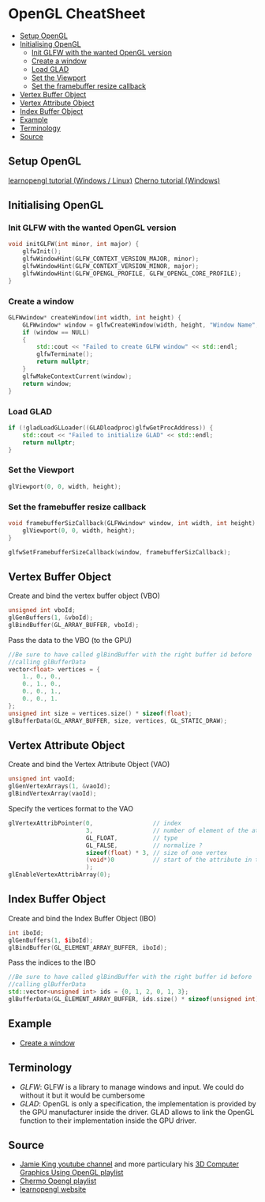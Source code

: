 # OpenGL CheatSheet


* [Setup OpenGL](#setup-opengl)
* [Initialising OpenGL](#initialising-opengl)
  * [Init GLFW with the wanted OpenGL version](#init-glfw-with-the-wanted-opengl-version)
  * [Create a window](#create-a-window)
  * [Load GLAD](#load-glad)
  * [Set the Viewport](#set-the-viewport)
  * [Set the framebuffer resize callback](#set-the-framebuffer-resize-callback)
* [Vertex Buffer Object](#vertex-buffer-object)
* [Vertex Attribute Object](#vertex-attribute-object)
* [Index Buffer Object](#index-buffer-object)
* [Example](#example)
* [Terminology](#terminology)
* [Source](#source)

## Setup OpenGL

[learnopengl tutorial (Windows / Linux)](https://learnopengl.com/Getting-started/Creating-a-window)
[Cherno tutorial (Windows)](https://youtu.be/OR4fNpBjmq8?si=B-6Nb8yBKXTdGV1s)


## Initialising OpenGL

### Init GLFW with the wanted OpenGL version

```cpp
void initGLFW(int minor, int major) {
    glfwInit();
    glfwWindowHint(GLFW_CONTEXT_VERSION_MAJOR, minor);
    glfwWindowHint(GLFW_CONTEXT_VERSION_MINOR, major);
    glfwWindowHint(GLFW_OPENGL_PROFILE, GLFW_OPENGL_CORE_PROFILE);
}
```

### Create a window

```cpp
GLFWwindow* createWindow(int width, int height) {
    GLFWwindow* window = glfwCreateWindow(width, height, "Window Name", NULL, NULL);
    if (window == NULL)
    {
        std::cout << "Failed to create GLFW window" << std::endl;
        glfwTerminate();
        return nullptr;
    }
    glfwMakeContextCurrent(window);
    return window;
}
```

### Load GLAD

```cpp
if (!gladLoadGLLoader((GLADloadproc)glfwGetProcAddress)) {
    std::cout << "Failed to initialize GLAD" << std::endl;
    return nullptr;
}
```

### Set the Viewport

```cpp
glViewport(0, 0, width, height);
```

### Set the framebuffer resize callback

```cpp
void framebufferSizCallback(GLFWwindow* window, int width, int height) {
    glViewport(0, 0, width, height);
}

glfwSetFramebufferSizeCallback(window, framebufferSizCallback);
```



## Vertex Buffer Object

Create and bind the vertex buffer object (VBO)  
```cpp
unsigned int vboId;
glGenBuffers(1, &vboId);
glBindBuffer(GL_ARRAY_BUFFER, vboId);
```

Pass the data to the VBO (to the GPU)  
```cpp
//Be sure to have called glBindBuffer with the right buffer id before
//calling glBufferData
vector<float> vertices = {
    1., 0., 0.,
    0., 1., 0.,
    0., 0., 1.,
    0., 0., 1.
};
unsigned int size = vertices.size() * sizeof(float);
glBufferData(GL_ARRAY_BUFFER, size, vertices, GL_STATIC_DRAW);
```

## Vertex Attribute Object

Create and bind the Vertex Attribute Object (VAO)  
```cpp
unsigned int vaoId;
glGenVertexArrays(1, &vaoId);
glBindVertexArray(vaoId);
```

Specify the vertices format to the VAO
```cpp
glVertexAttribPointer(0,                 // index
                      3,                 // number of element of the attribute
                      GL_FLOAT,          // type
                      GL_FALSE,          // normalize ?
                      sizeof(float) * 3, // size of one vertex
                      (void*)0           // start of the attribute in the vertex
                      );
glEnableVertexAttribArray(0);
```

## Index Buffer Object

Create and bind the Index Buffer Object (IBO)  
```cpp
int iboId;
glGenBuffers(1, $iboId);
glBindBuffer(GL_ELEMENT_ARRAY_BUFFER, iboId);
```

Pass the indices to the IBO  
```cpp
//Be sure to have called glBindBuffer with the right buffer id before
//calling glBufferData
std::vector<unsigned int> ids = {0, 1, 2, 0, 1, 3};
glBufferData(GL_ELEMENT_ARRAY_BUFFER, ids.size() * sizeof(unsigned int), ids, GL_STATIC_DRAW);
```

## Example

* [Create a window](./code/window/src/main.cpp)

## Terminology

* *GLFW*: GLFW is a library to manage windows and input. We could do without it but it would be cumbersome
* *GLAD*: OpenGL is only a specification, the implementation is provided by the GPU manufacturer inside the driver.
        GLAD allows to link the OpenGL function to their implementation inside the GPU driver.

## Source

* [Jamie King youtube channel](https://www.youtube.com/@JamieKingCS) and more particulary his [3D Computer Graphics Using OpenGL playlist](https://youtube.com/playlist?list=PLRwVmtr-pp06qT6ckboaOhnm9FxmzHpbY&si=4hb-MTGaW3H6sSE3)
* [Chermo Opengl playlist](https://youtube.com/playlist?list=PLlrATfBNZ98foTJPJ_Ev03o2oq3-GGOS2&si=WxrcIndFibol52dQ)
* [learnopengl website](https://learnopengl.com/)
